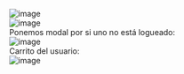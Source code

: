 ![image](https://github.com/sofi131/app/assets/91051075/8d66c103-3979-4840-a7e9-c26915209ae5)<br>
![image](https://github.com/sofi131/app/assets/91051075/60640eaa-5843-460d-9287-9879abbbb218)<br>
Ponemos modal por si uno no está logueado:<br>
![image](https://github.com/sofi131/app-carrito/assets/91051075/c66199d5-beea-4b67-b5c3-9b6b7eb3378e)<br>
Carrito del usuario:<br>
![image](https://github.com/sofi131/app-carrito/assets/91051075/2776aa3d-b066-4aa9-b357-3271648b94dd)<br>



